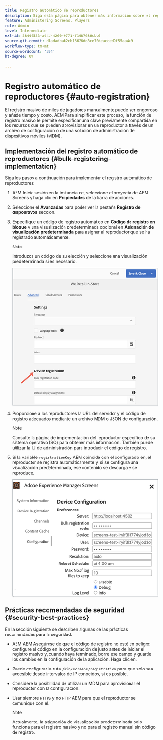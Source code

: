 ```yaml
---
title: Registro automático de reproductores
description: Siga esta página para obtener más información sobre el registro automático de reproductores con pantallas AMS/On-Prem.
feature: Administering Screens, Players
role: Admin
level: Intermediate
exl-id: 28449523-a44d-4260-9771-f1987686cbb6
source-git-commit: d1adadbab2cb13626dd8ce70deacced9f55aa4c9
workflow-type: tm+mt
source-wordcount: '334'
ht-degree: 0%

---
```


# Registro automático de reproductores {#auto-registration}

El registro masivo de miles de jugadores manualmente puede ser engorroso y añade tiempo y costo. AEM Para simplificar este proceso, la función de registro masivo le permite especificar una clave previamente compartida en los recursos que se pueden aprovisionar en un reproductor a través de un archivo de configuración o de una solución de administración de dispositivos móviles (MDM).

## Implementación del registro automático de reproductores {#bulk-registering-implementation}

Siga los pasos a continuación para implementar el registro automático de reproductores:

1. AEM Inicie sesión en la instancia de, seleccione el proyecto de AEM Screens y haga clic en **Propiedades** de la barra de acciones.
1. Seleccione el **Avanzadas** para poder ver la pestaña **Registro de dispositivos** sección.

1. Especifique un código de registro automático en **Código de registro en bloque** y una visualización predeterminada opcional en **Asignación de visualización predeterminada** para asignar al reproductor que se ha registrado automáticamente.

   >[!NOTE]
   >Introduzca un código de su elección y seleccione una visualización predeterminada si es necesario.

   ![imagen](/help/user-guide/assets/auto-registration/auto-register1.png)
1. Proporcione a los reproductores la URL del servidor y el código de registro adecuados mediante un archivo MDM o JSON de configuración.

   >[!NOTE]
   >Consulte la página de implementación del reproductor específico de su sistema operativo (SO) para obtener más información. También puede utilizar la IU de administración para introducir el código de registro.

1. Si la variable `registrationKey` AEM coincide con el configurado en, el reproductor se registra automáticamente y, si se configura una visualización predeterminada, ese contenido se descarga y se reproduce.

   ![imagen](/help/user-guide/assets/auto-registration/auto-register2.png)

## Prácticas recomendadas de seguridad {#security-best-practices}

En la sección siguiente se describen algunas de las prácticas recomendadas para la seguridad:

* AEM AEM Asegúrese de que el código de registro no esté en peligro: configure el código en la configuración de justo antes de iniciar el registro masivo y, cuando haya terminado, borre ese campo y guarde los cambios en la configuración de la aplicación. Haga clic en.

* Puede configurar la ruta `/bin/screens/registration` para que solo sea accesible desde intervalos de IP conocidos, si es posible.

* Considere la posibilidad de utilizar un MDM para aprovisionar el reproductor con la configuración.

* Usar siempre `HTTPS` y no `HTTP` AEM para que el reproductor se comunique con el.

  >[!NOTE]
  >Actualmente, la asignación de visualización predeterminada solo funciona para el registro masivo y no para el registro manual sin código de registro.
